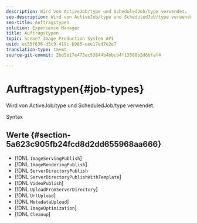 ```yaml
---
description: Wird von ActiveJob/type und ScheduledJob/type verwendet.
seo-description: Wird von ActiveJob/type und ScheduledJob/type verwendet.
seo-title: Auftragstypen
solution: Experience Manager
title: Auftragstypen
topic: Scene7 Image Production System API
uuid: ec55f636-d5c9-419c-b965-eee17ed7e2e7
translation-type: tm+mt
source-git-commit: 2bd5b17e473ec53844b4bbcb4f13580b2d6bfaf4

---
```



# Auftragstypen{#job-types}

Wird von ActiveJob/type und ScheduledJob/type verwendet.

Syntax

## Werte {#section-5a623c905fb24fcd8d2dd655968aa666}

* [!DNL `ImageServingPublish`]
* [!DNL `ImageRenderingPublish`]
* [!DNL `ServerDirectoryPublish`
* [!DNL `ServerDirectoryPublishWithTemplate`]
* [!DNL `VideoPublish`]
* [!DNL `UploadFromServerDirectory`]
* [!DNL `UrlUpload`]
* [!DNL `MetadataUpload`]
* [!DNL `ImageOptimization`]
* [!DNL `Cleanup`]

